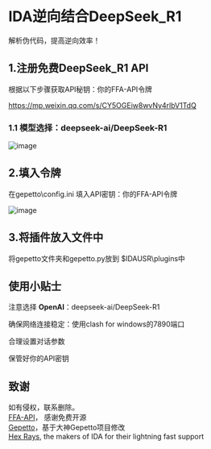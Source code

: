 # IDA逆向结合DeepSeek_R1

解析伪代码，提高逆向效率！  

## 1.注册免费DeepSeek_R1 API

根据以下步骤获取API秘钥：你的FFA-API令牌  

https://mp.weixin.qq.com/s/CY5OGEiw8wvNy4rlbV1TdQ
### 1.1 模型选择：deepseek-ai/DeepSeek-R1
![image](https://github.com/user-attachments/assets/248d17f4-0477-4b4b-aa84-d729b5de4fa6)



## 2.填入令牌

在gepetto\config.ini   填入API密钥：你的FFA-API令牌


![image](https://github.com/user-attachments/assets/137336b0-d1e3-48e5-92b9-013eeac963d3)


## 3.将插件放入文件中
将gepetto文件夹和gepetto.py放到 $IDAUSR\plugins中

## 使用小贴士
注意选择 **OpenAI**：deepseek-ai/DeepSeek-R1

确保网络连接稳定：使用clash for windows的7890端口

合理设置对话参数

保管好你的API密钥



## 致谢
如有侵权，联系删除。   
[FFA-API](https://api.ffa.chat/)， 感谢免费开源   
[Gepetto](https://github.com/JusticeRage/Gepetto)，基于大神Gepetto项目修改   
[Hex Rays](https://hex-rays.com/), the makers of IDA for their lightning fast support   

